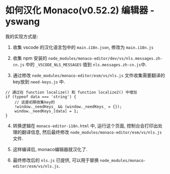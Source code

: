 # 如何汉化 Monaco(v0.52.2) 编辑器 - yswang

我的实现方式是:

1. 收集 vscode 的汉化语言包中的 `main.i18n.json`, 修改为 `main.i18n.js`

2. 收集 npm 安装的 `node_modules/monaco-editor/dev/vs/nls.messages.zh-cn.js` 中的 `_VSCODE_NLS_MESSAGES` 值到 `nls.messages.zh-cn.js`中.

3. 通过修改 `node_modules/monaco-editor/esm/vs/nls.js` 文件收集需要翻译的key放到 `need-keys.js` 中.

```
// 通过在 function localize() 和 function localize2() 中增加
if (typeof data === 'string') {
    // 这是初期收集key的
    !window._needKeys_ && (window._needKeys_ = {}); 
    window._needKeys_[data] = 1;
}
```

4. 转换逻辑在 `monaco-editor-i18n.html` 中, 运行这个页面, 控制台会打印出处理的翻译信息, 然后最终修改 `node_modules/monaco-editor/esm/vs/nls.js` 文件.

5. 这样编译后, monaco编辑器就汉化了.
   
6. 最终修改后的 `nls.js` 已提供, 可以用于替换 `node_modules/monaco-editor/esm/vs/nls.js`.
   